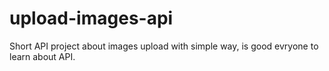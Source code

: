 # upload-images-api
Short API project about images upload with simple way, is good evryone to learn about API.
